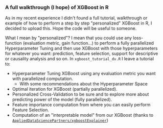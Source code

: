 ### A full walkthrough (I hope) of XGBoost in R

As in my recent experience I didn't found a full tutorial, walkthrough or example of how to perform a step by step "personalized" XGBoost in R, I decided to upload this. Hope the code will be useful to someone.

What I mean by "personalized"? I mean that you could use any loss-function (evaluation metric, gain function...) to perform a fully parallelized Hyperparameter Tuning and then use XGBoost with those hyperparameters for whatever you want: prediction, feature selection, support for descriptive or causality analysis and so on. In `xgboost_tutorial_dv.R` I leave a tutorial to:

* Hyperparameter Tuning XGBoost using any evaluation metric you want with parallelized computation.
  * With some recommendations about the Hyperparameter Space 
* Optimal iteration for XGBoost (partially parallelized).
* Personalized Cross-Validation to be sure and to explore more about predicting power of the model (fully parallelized).
* Feature importance computation from where you can easily perform Feature Selection.
* Computation of an "interpretable model" from our XGBoost (thanks to [`AppliedDataSciencePartners/xgboostExplainer`](https://github.com/AppliedDataSciencePartners/xgboostExplainer)) 
